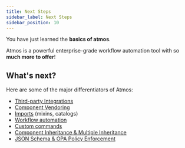 ```yaml
---
title: Next Steps
sidebar_label: Next Steps
sidebar_position: 10
---
```


You have just learned the **basics of atmos**.

Atmos is a powerful enterprise-grade workflow automation tool with so **much more to offer**!

## What's next?

Here are some of the major differentiators of Atmos:

* [Third-party Integrations](/category/integrations)
* [Component Vendoring](/core-concepts/components/vendoring)
* [Imports](/core-concepts/stacks/imports) (mixins, catalogs)
* [Workflow automation](/core-concepts/workflows)
* [Custom commands](/core-concepts/subcommands)
* [Component Inheritance & Multiple Inheritance](/core-concepts/components/inheritance)
* [JSON Schema & OPA Policy Enforcement](/core-concepts/components/validation)
